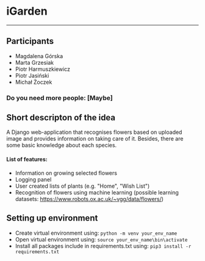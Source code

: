 # iGarden
---

## Participants
 - Magdalena Górska
 - Marta Grzesiak
 - Piotr Harmuszkiewicz
 - Piotr Jasiński
 - Michał Żoczek

### Do you need more people: [Maybe]

## Short descripton of the idea
A Django web-application that recognises flowers based on uploaded image and provides information on taking care of it. Besides, there are some basic knowledge about each species.

#### List of features:
 - Information on growing selected flowers
 - Logging panel
 - User created lists of plants (e.g. "Home", "Wish List")
 - Recognition of flowers using machine learning (possible learning datasets: https://www.robots.ox.ac.uk/~vgg/data/flowers/)

## Setting up environment
 - Create virtual environment using:
 `python -m venv your_env_name`
 - Open virtual environment using:
 `source your_env_name\bin\activate`
 - Install all packages include in requirements.txt using:
 `pip3 install -r requirements.txt`
